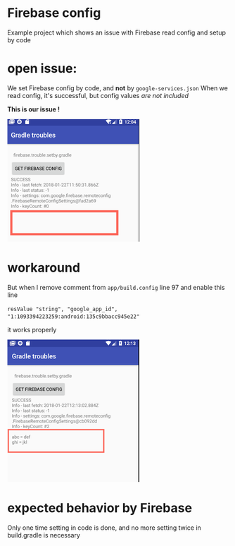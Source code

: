 # Firebase config

Example project which shows an issue with Firebase read config and setup by code




# open issue:

We set Firebase config by code, and **not** by `google-services.json` 
When we read config, it's successful, but config values *are not included*

**This is our issue !**

![image](readme/NoConfig.png)

# workaround

But when I remove comment from `app/build.config` line 97 and enable this line

`resValue "string", "google_app_id", "1:1093394223259:android:135c9bbacc945e22"` 

it works properly 

![image](readme/WithConfig.png)

# expected behavior by Firebase

Only one time setting in code is done, and no more setting twice in build.gradle is necessary